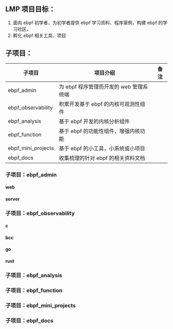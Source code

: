 ## LMP 项目目标：

1. 面向 ebpf 初学者，为初学者提供 ebpf 学习资料、程序案例，构建 ebpf 的学习社区，
2. 孵化 ebpf 相关工具、项目



## 子项目：

|子项目|项目介绍|备注|
|-|-|-|
|ebpf_admin|为 ebpf 程序管理而开发的 web 管理系统端||
|ebpf_observability|积累开发基于 ebpf 的内核可观测性组件||
|ebpf_analysis|基于 ebpf 开发的内核分析组件||
|ebpf_function|基于 ebpf 的功能性组件，增强内核功能||
|ebpf_mini_projects|基于 ebpf 的小工具，小系统或小项目||
|ebpf_docs|收集梳理的针对 ebpf 的相关资料文档||


### 子项目：ebpf_admin

#### web

#### server



### 子项目：ebpf_observability

#### 	c

#### 	bcc

#### 	go

#### 	rust



### 子项目：ebpf_analysis



### 子项目：ebpf_function



### 子项目：ebpf_mini_projects



### 子项目：ebpf_docs

